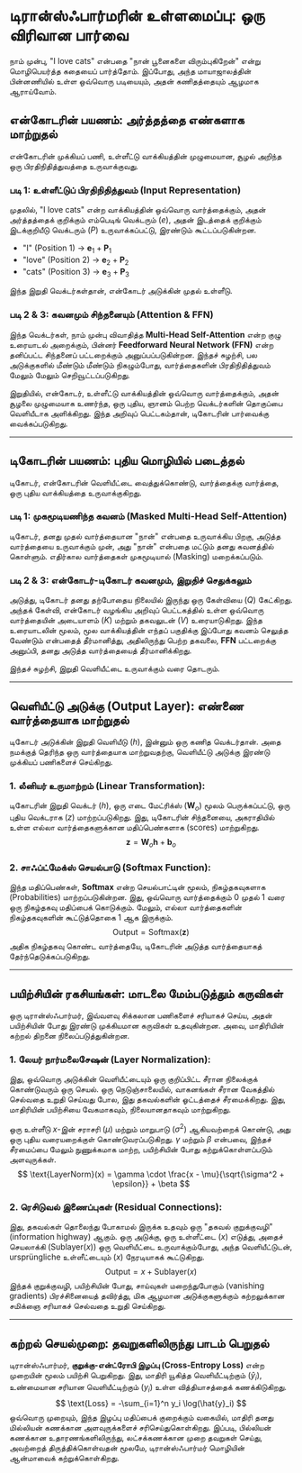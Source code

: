 # டிரான்ஸ்ஃபார்மரின் உள்ளமைப்பு: ஒரு விரிவான பார்வை

நாம் முன்பு, "I love cats" என்பதை "நான் பூனைகளை விரும்புகிறேன்" என்று மொழிபெயர்த்த கதையைப் பார்த்தோம். இப்போது, அந்த மாயாஜாலத்தின் பின்னணியில் உள்ள ஒவ்வொரு படியையும், அதன் கணிதத்தையும் ஆழமாக ஆராய்வோம்.

## என்கோடரின் பயணம்: அர்த்தத்தை எண்களாக மாற்றுதல்

என்கோடரின் முக்கியப் பணி, உள்ளீட்டு வாக்கியத்தின் முழுமையான, சூழல் அறிந்த ஒரு பிரதிநிதித்துவத்தை உருவாக்குவது.

### படி 1: உள்ளீட்டுப் பிரதிநிதித்துவம் (Input Representation)
முதலில், "I love cats" என்ற வாக்கியத்தின் ஒவ்வொரு வார்த்தைக்கும், அதன் அர்த்தத்தைக் குறிக்கும் எம்பெடிங் வெக்டரும் $(e)$, அதன் இடத்தைக் குறிக்கும் இடக்குறியீடு வெக்டரும் $(P)$ உருவாக்கப்பட்டு, இரண்டும் கூட்டப்படுகின்றன.

* "I" (Position 1) → $\mathbf{e}_1 + \mathbf{P}_1$
* "love" (Position 2) → $\mathbf{e}_2 + \mathbf{P}_2$
* "cats" (Position 3) → $\mathbf{e}_3 + \mathbf{P}_3$

இந்த இறுதி வெக்டர்கள்தான், என்கோடர் அடுக்கின் முதல் உள்ளீடு.

### படி 2 & 3: கவனமும் சிந்தனையும் (Attention & FFN)
இந்த வெக்டர்கள், நாம் முன்பு விவாதித்த **Multi-Head Self-Attention** என்ற குழு உரையாடல் அறைக்கும், பின்னர் **Feedforward Neural Network (FFN)** என்ற தனிப்பட்ட சிந்தனைப் பட்டறைக்கும் அனுப்பப்படுகின்றன. இந்தச் சுழற்சி, பல அடுக்குகளில் மீண்டும் மீண்டும் நிகழும்போது, வார்த்தைகளின் பிரதிநிதித்துவம் மேலும் மேலும் செறிவூட்டப்படுகிறது.

இறுதியில், என்கோடர், உள்ளீட்டு வாக்கியத்தின் ஒவ்வொரு வார்த்தைக்கும், அதன் சூழலை முழுமையாக உணர்ந்த, ஒரு புதிய, ஞானம் பெற்ற வெக்டர்களின் தொகுப்பை வெளியீடாக அளிக்கிறது. இந்த அறிவுப் பெட்டகம்தான், டிகோடரின் பார்வைக்கு வைக்கப்படுகிறது.

---

## டிகோடரின் பயணம்: புதிய மொழியில் படைத்தல்

டிகோடர், என்கோடரின் வெளியீட்டை வைத்துக்கொண்டு, வார்த்தைக்கு வார்த்தை, ஒரு புதிய வாக்கியத்தை உருவாக்குகிறது.

### படி 1: முகமூடியணிந்த கவனம் (Masked Multi-Head Self-Attention)
டிகோடர், தனது முதல் வார்த்தையான "நான்" என்பதை உருவாக்கிய பிறகு, அடுத்த வார்த்தையை உருவாக்கும் முன், அது "நான்" என்பதை மட்டும் தனது கவனத்தில் கொள்ளும். எதிர்கால வார்த்தைகள் முகமூடியால் (Masking) மறைக்கப்படும்.

### படி 2 & 3: என்கோடர்-டிகோடர் கவனமும், இறுதிச் செதுக்கலும்
அடுத்து, டிகோடர் தனது தற்போதைய நிலையில் இருந்து ஒரு கேள்வியை $(Q)$ கேட்கிறது. அந்தக் கேள்வி, என்கோடர் வழங்கிய அறிவுப் பெட்டகத்தில் உள்ள ஒவ்வொரு வார்த்தையின் அடையாளம் $(K)$ மற்றும் தகவலுடன் $(V)$ உரையாடுகிறது. இந்த உரையாடலின் மூலம், மூல வாக்கியத்தின் எந்தப் பகுதிக்கு இப்போது கவனம் செலுத்த வேண்டும் என்பதைத் தீர்மானித்து, அதிலிருந்து பெற்ற தகவலை, **FFN** பட்டறைக்கு அனுப்பி, தனது அடுத்த வார்த்தையைத் தீர்மானிக்கிறது.

இந்தச் சுழற்சி, இறுதி வெளியீட்டை உருவாக்கும் வரை தொடரும்.

---

## வெளியீட்டு அடுக்கு (Output Layer): எண்ணை வார்த்தையாக மாற்றுதல்

டிகோடர் அடுக்கின் இறுதி வெளியீடு $(h)$, இன்னும் ஒரு கணித வெக்டர்தான். அதை நமக்குத் தெரிந்த ஒரு வார்த்தையாக மாற்றுவதற்கு, வெளியீட்டு அடுக்கு இரண்டு முக்கியப் பணிகளைச் செய்கிறது.

### 1. லீனியர் உருமாற்றம் (Linear Transformation):
டிகோடரின் இறுதி வெக்டர் $(h)$, ஒரு எடை மேட்ரிக்ஸ் $(\mathbf{W}_o)$ மூலம் பெருக்கப்பட்டு, ஒரு புதிய வெக்டராக $(z)$ மாற்றப்படுகிறது. இது, டிகோடரின் சிந்தனையை, அகராதியில் உள்ள எல்லா வார்த்தைகளுக்கான மதிப்பெண்களாக (scores) மாற்றுகிறது.
$$
\mathbf{z} = \mathbf{W}_o \mathbf{h} + \mathbf{b}_o
$$

### 2. சாஃப்ட்மேக்ஸ் செயல்பாடு (Softmax Function):
இந்த மதிப்பெண்கள், **Softmax** என்ற செயல்பாட்டின் மூலம், நிகழ்தகவுகளாக (Probabilities) மாற்றப்படுகின்றன. இது, ஒவ்வொரு வார்த்தைக்கும் 0 முதல் 1 வரை ஒரு நிகழ்தகவு மதிப்பைக் கொடுக்கும். மேலும், எல்லா வார்த்தைகளின் நிகழ்தகவுகளின் கூட்டுத்தொகை 1 ஆக இருக்கும்.
$$
\text{Output} = \text{Softmax}(\mathbf{z})
$$
அதிக நிகழ்தகவு கொண்ட வார்த்தையே, டிகோடரின் அடுத்த வார்த்தையாகத் தேர்ந்தெடுக்கப்படுகிறது.

---

## பயிற்சியின் ரகசியங்கள்: மாடலை மேம்படுத்தும் கருவிகள்

ஒரு டிரான்ஸ்ஃபார்மர், இவ்வளவு சிக்கலான பணிகளைச் சரியாகச் செய்ய, அதன் பயிற்சியின் போது இரண்டு முக்கியமான கருவிகள் உதவுகின்றன. அவை, மாதிரியின் கற்றல் திறனை நிலைப்படுத்துகின்றன.

### 1. லேயர் நார்மலைசேஷன் (Layer Normalization):
இது, ஒவ்வொரு அடுக்கின் வெளியீட்டையும் ஒரு குறிப்பிட்ட சீரான நிலைக்குக் கொண்டுவரும் ஒரு செயல். ஒரு நெடுஞ்சாலையில், வாகனங்கள் சீரான வேகத்தில் செல்வதை உறுதி செய்வது போல, இது தகவல்களின் ஓட்டத்தைச் சீரமைக்கிறது. இது, மாதிரியின் பயிற்சியை வேகமாகவும், நிலையானதாகவும் மாற்றுகிறது.

ஒரு உள்ளீடு $x$-இன் சராசரி $(\mu)$ மற்றும் மாறுபாடு $(\sigma^2)$ ஆகியவற்றைக் கொண்டு, அது ஒரு புதிய வரையறைக்குள் கொண்டுவரப்படுகிறது. $\gamma$ மற்றும் $\beta$ என்பவை, இந்தச் சீரமைப்பை மேலும் நுணுக்கமாக மாற்ற, பயிற்சியின் போது கற்றுக்கொள்ளப்படும் அளவுருக்கள்.
$$
\text{LayerNorm}(x) = \gamma \cdot \frac{x - \mu}{\sqrt{\sigma^2 + \epsilon}} + \beta
$$

### 2. ரெசிடுவல் இணைப்புகள் (Residual Connections):
இது, தகவல்கள் தொலைந்து போகாமல் இருக்க உதவும் ஒரு "தகவல் குறுக்குவழி" (information highway) ஆகும். ஒரு அடுக்கு, ஒரு உள்ளீட்டை $(x)$ எடுத்து, அதைச் செயலாக்கி $(\text{Sublayer}(x))$ ஒரு வெளியீட்டை உருவாக்கும்போது, அந்த வெளியீட்டுடன், ursprüngliche உள்ளீட்டையும் $(x)$ நேரடியாகக் கூட்டுகிறது.
$$
\text{Output} = x + \text{Sublayer}(x)
$$
இந்தக் குறுக்குவழி, பயிற்சியின் போது, சாய்வுகள் மறைந்துபோகும் (vanishing gradients) பிரச்சினையைத் தவிர்த்து, மிக ஆழமான அடுக்குகளுக்கும் கற்றலுக்கான சமிக்ஞை சரியாகச் செல்வதை உறுதி செய்கிறது.

---

## கற்றல் செயல்முறை: தவறுகளிலிருந்து பாடம் பெறுதல்

டிரான்ஸ்ஃபார்மர், **குறுக்கு-என்ட்ரோபி இழப்பு (Cross-Entropy Loss)** என்ற முறையின் மூலம் பயிற்சி பெறுகிறது. இது, மாதிரி யூகித்த வெளியீட்டிற்கும் $(\hat{y}_i)$, உண்மையான சரியான வெளியீட்டிற்கும் $(y_i)$ உள்ள வித்தியாசத்தைக் கணக்கிடுகிறது.
$$
\text{Loss} = -\sum_{i=1}^n y_i \log(\hat{y}_i)
$$
ஒவ்வொரு முறையும், இந்த இழப்பு மதிப்பைக் குறைக்கும் வகையில், மாதிரி தனது மில்லியன் கணக்கான அளவுருக்களைச் சரிசெய்துகொள்கிறது. இப்படி, பில்லியன் கணக்கான உதாரணங்களிலிருந்து, லட்சக்கணக்கான முறை தவறுகள் செய்து, அவற்றைத் திருத்திக்கொள்வதன் மூலமே, டிரான்ஸ்ஃபார்மர் மொழியின் ஆன்மாவைக் கற்றுக்கொள்கிறது.